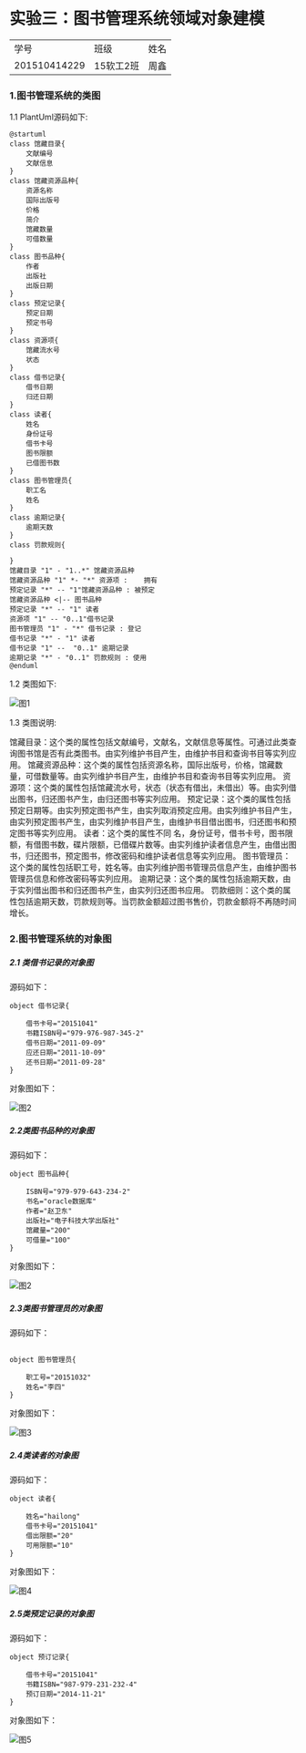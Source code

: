 # 实验三：图书管理系统领域对象建模
<table>
<tr>
<td>学号</td>
<td>班级</td>
<td>姓名</td>
</tr>
<tr>
<td>201510414229</td>
<td>15软工2班</td>
<td>周鑫</td>
</tr>
</table>

### 1.图书管理系统的类图

1.1 PlantUml源码如下:
```$xslt
@startuml
class 馆藏目录{
    文献编号
    文献信息
}
class 馆藏资源品种{
    资源名称
    国际出版号
    价格
    简介
    馆藏数量
    可借数量
}
class 图书品种{
    作者
    出版社
    出版日期
}
class 预定记录{
    预定日期
    预定书号
}
class 资源项{
    馆藏流水号
    状态
}
class 借书记录{
    借书日期
    归还日期
}
class 读者{
    姓名
    身份证号
    借书卡号
    图书限额
    已借图书数
}
class 图书管理员{
    职工名
    姓名
}
class 逾期记录{
    逾期天数
}
class 罚款规则{

}
馆藏目录 "1" - "1..*" 馆藏资源品种
馆藏资源品种 "1" *- "*" 资源项 :    拥有
预定记录 "*" -- "1"馆藏资源品种 : 被预定
馆藏资源品种 <|-- 图书品种
预定记录 "*" -- "1" 读者
资源项 "1" -- "0..1"借书记录
图书管理员 "1" - "*" 借书记录 : 登记
借书记录 "*" - "1" 读者
借书记录 "1" --  "0..1" 逾期记录
逾期记录 "*" - "0..1" 罚款规则 : 使用
@enduml
```
1.2 类图如下:

![](./class.png '图1')

1.3 类图说明:

馆藏目录：这个类的属性包括文献编号，文献名，文献信息等属性。可通过此类查询图书馆是否有此类图书。由实列维护书目产生，由维护书目和查询书目等实列应用。
馆藏资源品种：这个类的属性包括资源名称，国际出版号，价格，馆藏数量，可借数量等。由实列维护书目产生，由维护书目和查询书目等实列应用。
资源项：这个类的属性包括馆藏流水号，状态（状态有借出，未借出）等。由实列借出图书，归还图书产生，由归还图书等实列应用。
预定记录：这个类的属性包括预定日期等。由实列预定图书产生，由实列取消预定应用。由实列维护书目产生，由实列预定图书产生，由实列维护书目产生，由维护书目借出图书，归还图书和预定图书等实列应用。
读者：这个类的属性不同 名，身份证号，借书卡号，图书限额，有借图书数，碟片限额，已借碟片数等。由实列维护读者信息产生，由借出图书，归还图书，预定图书，修改密码和维护读者信息等实列应用。
图书管理员：这个类的属性包括职工号，姓名等。由实列维护图书管理员信息产生，由维护图书管理员信息和修改密码等实列应用。
逾期记录：这个类的属性包括逾期天数，由于实列借出图书和归还图书产生，由实列归还图书应用。
罚款细则：这个类的属性包括逾期天数，罚款规则等。当罚款金额超过图书售价，罚款金额将不再随时间增长。

### 2.图书管理系统的对象图

##### 2.1 类借书记录的对象图

源码如下：
```
object 借书记录{

    借书卡号="20151041"
    书籍ISBN号="979-976-987-345-2"
    借书日期="2011-09-09"
    应还日期="2011-10-09"
    还书日期="2011-09-28"
}
```
对象图如下：

![](./借书记录.png  '图2')

##### 2.2类图书品种的对象图

源码如下：
```
object 图书品种{

    ISBN号="979-979-643-234-2"
    书名="oracle数据库"
    作者="赵卫东"
    出版社="电子科技大学出版社"
    馆藏量="200"
    可借量="100"
}
```
对象图如下：

![](./图书品种.png  '图2')

##### 2.3类图书管理员的对象图

源码如下：
```

object 图书管理员{

    职工号="20151032"
    姓名="李四"
}
```
对象图如下：

![](./图书管理员.png  '图3')


##### 2.4类读者的对象图

源码如下：
```
object 读者{

    姓名="hailong"
    借书卡号="20151041"
    借出限额="20"
    可用限额="10"
}
```
对象图如下：

![](./读者.png  '图4')

##### 2.5类预定记录的对象图

源码如下：
```
object 预订记录{

    借书卡号="20151041"
    书籍ISBN="987-979-231-232-4"
    预订日期="2014-11-21"
}
```
对象图如下：

![](./预订记录.png  '图5')


